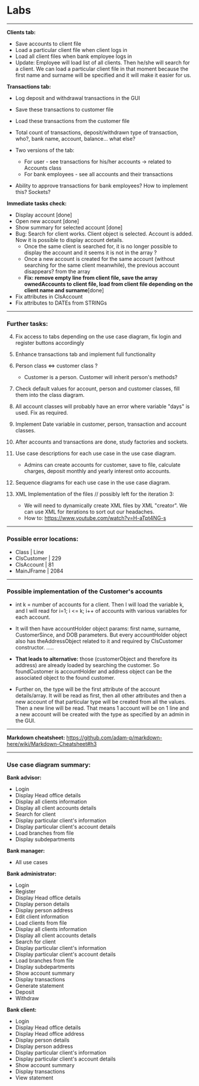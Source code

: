 # Labs
----- 
**Clients tab:**
- Save accounts to client file
- Load a particular client file when client logs in
- Load all client files when bank employee logs in
- Update: Employee will load list of all clients. Then he/she will search for a client. We can load a particular client file in that moment because the first name and surname will be specified and it will make it easier for us. 

**Transactions tab:**
- Log deposit and withdrawal transactions in the GUI
- Save these transactions to customer file
- Load these transactions from the customer file

- Total count of transactions, deposit/withdrawn type of transaction, who?, bank name, account, balance... what else?
- Two versions of the tab:
	- For user - see transactions for his/her accounts -> related to Accounts class
	- For bank employees - see all accounts and their transactions
- Ability to approve transactions for bank employees? How to implement this? Sockets?

**Immediate tasks check:**
- Display account   [done]
- Open new account  [done]
- Show summary for selected account [done]
- Bug: Search for client works. Client object is selected. Account is added. Now it is possible to display account details.
    - Once the same client is searched for, it is no longer possible to display the account and it seems it is not in the array ?
    - Once a new account is created for the same account (without searching for the same client meanwhile), the previous account disappears? from the array
    - **Fix: remove empty line from client file, save the array ownedAccounts to client file, load from client file depending on the client name and surname**[done]  
- Fix attributes in ClsAccount
- Fix attributes to DATEs from STRINGs

-----

### Further tasks:
4. Fix access to tabs depending on the use case diagram, fix login and register buttons accordingly
5. Enhance transactions tab and implement full functionality
6. Person class <=> customer class ?
	- Customer is a person. Customer will inherit person's methods?
7. Check default values for account, person and customer classes, fill them into the class diagram.
8. All account classes will probably have an error where variable "days" is used. Fix as required.
9. Implement Date variable in customer, person, transaction and account classes.
10. After accounts and transactions are done, study factories and sockets.
11. Use case descriptions for each use case in the use case diagram.
	- Admins can create accounts for customer, save to file, calculate charges, deposit monthly and yearly interest onto accounts.
12. Sequence diagrams for each use case in the use case diagram.

99. XML Implementation of the files // possibly left for the iteration 3:
    - We will need to dynamically create XML files by XML "creator". We can use XML for iterations to sort out our headaches.
    - How to: https://www.youtube.com/watch?v=H-aTpt4NG-s
    
-----

### Possible error locations:
- Class   |   Line
- ClsCustomer |   229
- ClsAccount  |   81
- MainJFrame    |   2084

-----

### Possible implementation of the Customer's accounts
- int k = number of accounts for a client. Then I will load the variable k, and I will read for i=1; i <= k; i++ of accounts with various variables for each account. 

- It will then have accountHolder object params: first name, surname, CustomerSince, and DOB parameters. 
But every accountHolder object also has theAddressObject related to it and required by ClsCustomer constructor. 
.....

- **That leads to alternative:** those (customerObject and therefore its address) are already loaded by searching the customer. So foundCustomer is accountHolder and address object can be the associated object to the found customer.

- Further on, the type will be the first attribute of the account details/array. It will be read as first, then all other attributes and then a new account of that particular type will be created from all the values.
Then a new line will be read. That means 1 account will be on 1 line and a new account will be created with the type as specified by an admin in the GUI.
 


-----
**Markdown cheatsheet:**
https://github.com/adam-p/markdown-here/wiki/Markdown-Cheatsheet#h3

-----
### Use case diagram summary:

**Bank advisor:**
- Login
- Display Head office details
- Display all clients information
- Display all client accounts details
- Search for client
- Display particular client's information
- Display particular client's account details
- Load branches from file
- Display subdepartments

**Bank manager:**
- All use cases

**Bank administrator:**
- Login
- Register
- Display Head office details
- Display person details
- Display person address
- Edit client information
- Load clients from file
- Display all clients information
- Display all client accounts details
- Search for client
- Display particular client's information
- Display particular client's account details
- Load branches from file
- Display subdepartments
- Show account summary
- Display transactions
- Generate statement
- Deposit
- Withdraw

**Bank client:**
- Login
- Display Head office details
- Display Head office address
- Display person details
- Display person address
- Display particular client's information
- Display particular client's account details
- Show account summary
- Display transactions
- View statement